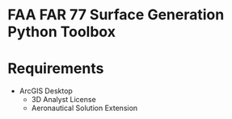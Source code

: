 FAA FAR 77 Surface Generation Python Toolbox
============================================

# Requirements #

* ArcGIS Desktop
	* 3D Analyst License
	* Aeronautical Solution Extension
 